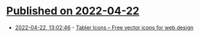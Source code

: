 # [Published on 2022-04-22](index.md)

* [2022-04-22, 13:02:46](https://news.ycombinator.com/item?id=31121089) - [Tabler Icons – Free vector icons for web design](https://tabler-icons.io/)
